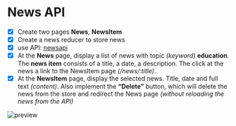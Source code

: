 # News API

- [x] Create two pages **News**, **NewsItem**
- [x] Create a news reducer to store news
- [x] use API: [newsapi](https://newsapi.org/)
- [x] At the **News** page, display a list of news with topic _(keyword)_ **education**. The **news item** consists of a title, a date, a description. The click at the news a link to the NewsItem page _(/news/:title)_.
- [x] At the **NewsItem** page, display the selected news. Title, date and full text _(content)_. Also implement the **“Delete”** button, which will delete the news from the store and redirect the News page _(without reloading the news from the API)_

![preview](https://raw.githubusercontent.com/CrappyCodeMaker/news-api/master/public/preview.jpg)

